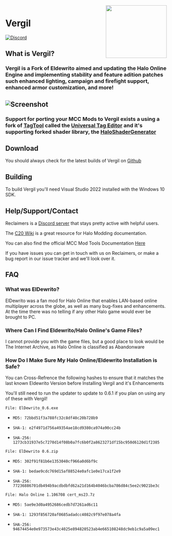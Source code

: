 <img src="https://avatars.githubusercontent.com/u/110360920?s=400&u=1fae8a416637b10b1e26ac093b8c9c98da3081d3&v=4" width="190" height="164" align="right"/>

# Vergil

[![Discord](https://img.shields.io/discord/228263208299790338.svg)](https://discord.reclaimers.net/)

## What is Vergil?

### Vergil is a Fork of Eldewrito aimed and updating the Halo Online Engine and implementing stability and feature adition patches such enhanced lighting, campaign and firefight support, enhanced armor customization, and more!

![Screenshot](http://raw.github.com/FaberTheCatgirl/HaloShaderGenerator/master/doc/images/concept.jpg)
---------
### Support for porting your MCC Mods to Vergil exists a using a fork of [TagTool](https://github.com/TheGuardians/TagTool) called the [Universal Tag Editor](https://github.com/FaberTheCatgirl/Universal-Tag-Editor) and it's supporting forked shader library, the [HaloShaderGenerator](https://github.com/FaberTheCatgirl/HaloShaderGenerator)

## Download
You should always check for the latest builds of Vergil on [Github](https://github.com/FaberTheCatgirl/Vergil)

## Building
To build Vergil you'll need Visual Studio 2022 installed with the Windows 10 SDK.

## Help/Support/Contact
Reclaimers is a [Discord server](https://discord.reclaimers.net/) that stays pretty active with helpful users.

The [C20 Wiki](https://c20.reclaimers.net/) is a great resource for Halo Modding documentation.

You can also find the official MCC Mod Tools Documentation [Here](https://learn.microsoft.com/en-us/halo-master-chief-collection/)

If you have issues you can get in touch with us on Reclaimers, or make a bug report in our issue tracker and we'll look over it.


## FAQ

### What was ElDewrito?
ElDewrito was a fan mod for Halo Online that enables LAN-based online multiplayer across the globe, as well as many bug-fixes and enhancements. At the time there was no telling if any other Halo game would ever be brought to PC.

### Where Can I Find Eldewrito/Halo Online's Game Files?
I cannot provide you with the game files, but a good place to look would be The Internet Archive, as Halo Online is classified as Abandonware

### How Do I Make Sure My Halo Online/Eldewrito Installation is Safe?
You can Cross-Refrence the following hashes to ensure that it matches the last known Eldewrito Version before Installing Vergil and it's Enhancements

You'll still need to run the updater to update to 0.6.1 if you plan on using any of these with Vergil!

`File: ElDewrito_0.6.exe` 

- `MD5: 72bbd51f3a788fc32c8df40c20b728b9`

- `SHA-1: e2f4971d756a49354ae18cd9380ca974a90cc24b`

- `SHA-256: 1273cb31937e5c7270d14f08b0a7fc6b0f2a8623271df15bc950d6120d1f2385`

`File: ElDewrito 0.6.zip`

- `MD5: 302f91f81b6e1353040cf966a0d6bf9c`

- `SHA-1: bedae9cdc769d15af88524e0afc1e0e17ca1f2e9`

- `SHA-256: 77236886701db494b9acdbdbfd62a21d164b4046bcba786d84c5ee2c9021be3c`

`File: Halo Online 1.106708 cert_ms23.7z`

- `MD5: 5ae9e3d0a4952686cedb7d7261ad6c11`

- `SHA-1: 1293f856720af0685adadcc4082c9f97e078a4fa`

- `SHA-256: 94674454e0e973573e43c4025e894820523ab4e665108248dc9eb1c9a5a09ec1`
